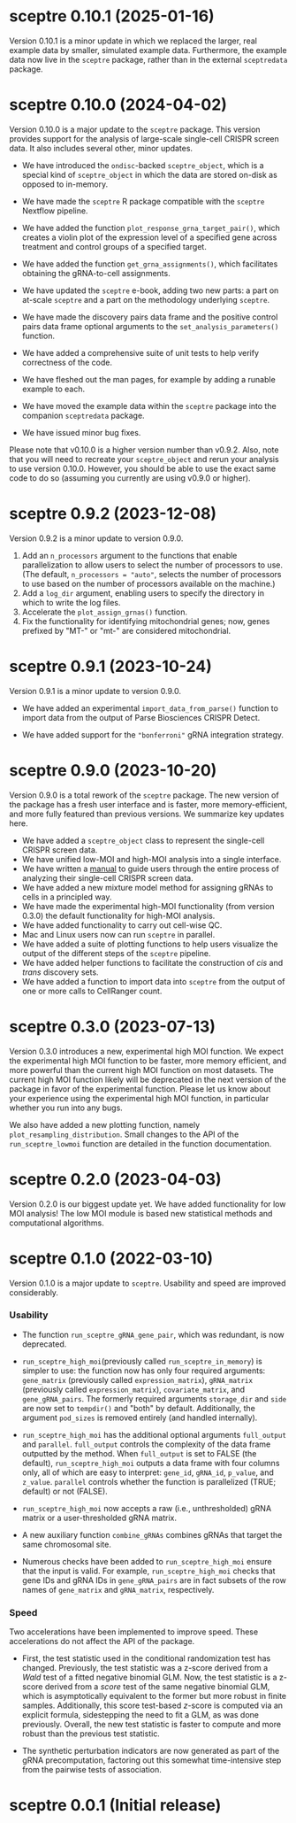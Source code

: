 # sceptre 0.10.1 (2025-01-16)

Version 0.10.1 is a minor update in which we replaced the larger, real example
data by smaller, simulated example data. Furthermore, the example data now live 
in the `sceptre` package, rather than in the external `sceptredata` package.

# sceptre 0.10.0 (2024-04-02)

Version 0.10.0 is a major update to the `sceptre` package. This version provides support for the analysis of large-scale single-cell CRISPR screen data. It also includes several other, minor updates.

-   We have introduced the `ondisc`-backed `sceptre_object`, which is a special kind of `sceptre_object` in which the data are stored on-disk as opposed to in-memory.

-    We have made the `sceptre` R package compatible with the `sceptre` Nextflow pipeline.

-   We have added the function `plot_response_grna_target_pair()`, which creates a violin plot of the expression level of a specified gene across treatment and control groups of a specified target.

-   We have added the function `get_grna_assignments()`, which facilitates obtaining the gRNA-to-cell assignments.

-   We have updated the `sceptre` e-book, adding two new parts: a part on at-scale `sceptre` and a part on the methodology underlying `sceptre`.

-   We have made the discovery pairs data frame and the positive control pairs data frame optional arguments to the `set_analysis_parameters()` function.

-   We have added a comprehensive suite of unit tests to help verify correctness of the code.

-   We have fleshed out the man pages, for example by adding a runable example to each.

-   We have moved the example data within the `sceptre` package into the companion `sceptredata` package.

-   We have issued minor bug fixes.

Please note that v0.10.0 is a higher version number than v0.9.2. Also, note that you will need to recreate your `sceptre_object` and rerun your analysis to use version 0.10.0. However, you should be able to use the exact same code to do so (assuming you currently are using v0.9.0 or higher).

# sceptre 0.9.2 (2023-12-08)

Version 0.9.2 is a minor update to version 0.9.0.

1. Add an `n_processors` argument to the functions that enable parallelization to allow users to select the number of processors to use. (The default, `n_processors = "auto"`, selects the number of processors to use based on the number of processors available on the machine.)
2. Add a `log_dir` argument, enabling users to specify the directory in which to write the log files.
3. Accelerate the `plot_assign_grnas()` function.
4. Fix the functionality for identifying mitochondrial genes; now, genes prefixed by "MT-" or "mt-" are considered mitochondrial.

# sceptre 0.9.1 (2023-10-24)

Version 0.9.1 is a minor update to version 0.9.0.

-   We have added an experimental `import_data_from_parse()` function to import data from the output of Parse Biosciences CRISPR Detect.

-   We have added support for the `"bonferroni"` gRNA integration strategy.

# sceptre 0.9.0 (2023-10-20)

Version 0.9.0 is a total rework of the `sceptre` package. The new version of the package has a fresh user interface and is faster, more memory-efficient, and more fully featured than previous versions. We summarize key updates here.

-   We have added a `sceptre_object` class to represent the single-cell CRISPR screen data.
-   We have unified low-MOI and high-MOI analysis into a single interface.
-   We have written a [manual](https://timothy-barry.github.io/sceptre-book/) to guide users through the entire process of analyzing their single-cell CRISPR screen data.
-   We have added a new mixture model method for assigning gRNAs to cells in a principled way.
-   We have made the experimental high-MOI functionality (from version 0.3.0) the default functionality for high-MOI analysis.
-   We have added functionality to carry out cell-wise QC.
-   Mac and Linux users now can run `sceptre` in parallel.
-   We have added a suite of plotting functions to help users visualize the output of the different steps of the `sceptre` pipeline.
-   We have added helper functions to facilitate the construction of *cis* and *trans* discovery sets.
-   We have added a function to import data into `sceptre` from the output of one or more calls to CellRanger count.

# sceptre 0.3.0 (2023-07-13)

Version 0.3.0 introduces a new, experimental high MOI function. We expect the experimental high MOI function to be faster, more memory efficient, and more powerful than the current high MOI function on most datasets. The current high MOI function likely will be deprecated in the next version of the package in favor of the experimental function. Please let us know about your experience using the experimental high MOI function, in particular whether you run into any bugs.

We also have added a new plotting function, namely `plot_resampling_distribution`. Small changes to the API of the `run_sceptre_lowmoi` function are detailed in the function documentation.

# sceptre 0.2.0 (2023-04-03)

Version 0.2.0 is our biggest update yet. We have added functionality for low MOI analysis! The low MOI module is based new statistical methods and computational algorithms.

# sceptre 0.1.0 (2022-03-10)

Version 0.1.0 is a major update to `sceptre`. Usability and speed are improved considerably.

### Usability

-   The function `run_sceptre_gRNA_gene_pair`, which was redundant, is now deprecated.

-   `run_sceptre_high_moi`(previously called `run_sceptre_in_memory`) is simpler to use: the function now has only four required arguments: `gene_matrix` (previously called `expression_matrix`), `gRNA_matrix` (previously called `expression_matrix`), `covariate_matrix`, and `gene_gRNA_pairs`. The formerly required arguments `storage_dir` and `side` are now set to `tempdir()` and "both" by default. Additionally, the argument `pod_sizes` is removed entirely (and handled internally).

-   `run_sceptre_high_moi` has the additional optional arguments `full_output` and `parallel`. `full_output` controls the complexity of the data frame outputted by the method. When `full_output` is set to FALSE (the default), `run_sceptre_high_moi` outputs a data frame with four columns only, all of which are easy to interpret: `gene_id`, `gRNA_id`, `p_value`, and `z_value`. `parallel` controls whether the function is parallelized (TRUE; default) or not (FALSE).

-   `run_sceptre_high_moi` now accepts a raw (i.e., unthresholded) gRNA matrix or a user-thresholded gRNA matrix.

-   A new auxiliary function `combine_gRNAs` combines gRNAs that target the same chromosomal site.

-   Numerous checks have been added to `run_sceptre_high_moi` ensure that the input is valid. For example, `run_sceptre_high_moi` checks that gene IDs and gRNA IDs in `gene_gRNA_pairs` are in fact subsets of the row names of `gene_matrix` and `gRNA_matrix`, respectively.

### Speed

Two accelerations have been implemented to improve speed. These accelerations do not affect the API of the package.

-   First, the test statistic used in the conditional randomization test has changed. Previously, the test statistic was a z-score derived from a *Wald* test of a fitted negative binomial GLM. Now, the test statistic is a z-score derived from a *score* test of the same negative binomial GLM, which is asymptotically equivalent to the former but more robust in finite samples. Additionally, this score test-based *z*-score is computed via an explicit formula, sidestepping the need to fit a GLM, as was done previously. Overall, the new test statistic is faster to compute and more robust than the previous test statistic.

-   The synthetic perturbation indicators are now generated as part of the gRNA precomputation, factoring out this somewhat time-intensive step from the pairwise tests of association.

# sceptre 0.0.1 (Initial release)
